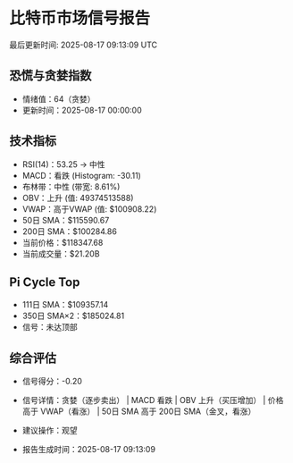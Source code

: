 # 比特币市场信号报告

最后更新时间: 2025-08-17 09:13:09 UTC

## 恐慌与贪婪指数
- 情绪值：64（贪婪）
- 更新时间：2025-08-17 00:00:00

## 技术指标
- RSI(14)：53.25 → 中性
- MACD：看跌 (Histogram: -30.11)
- 布林带：中性 (带宽: 8.61%)
- OBV：上升 (值: 49374513588)
- VWAP：高于VWAP (值: $100908.22)
- 50日 SMA：$115590.67
- 200日 SMA：$100284.86
- 当前价格：$118347.68
- 当前成交量：$21.20B

## Pi Cycle Top
- 111日 SMA：$109357.14
- 350日 SMA×2：$185024.81
- 信号：未达顶部

## 综合评估
- 信号得分：-0.20
- 信号详情：贪婪（逐步卖出） | MACD 看跌 | OBV 上升（买压增加） | 价格高于 VWAP（看涨） | 50日 SMA 高于 200日 SMA（金叉，看涨）
- 建议操作：观望

- 报告生成时间：2025-08-17 09:13:09